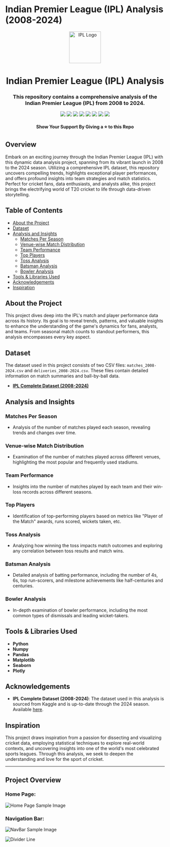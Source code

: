# Indian Premier League (IPL) Analysis (2008-2024)

<div align="center">
	<a href="https://github.com/avinashyadav16/ipl-analytics"><img src="https://upload.wikimedia.org/wikipedia/en/thumb/1/19/TATA_IPL_2024_Logo.png/175px-TATA_IPL_2024_Logo.png" alt="IPL Logo" width="100px"/></a>
	<h1>Indian Premier League (IPL) Analysis</h1>
	<h3>This repository contains a comprehensive analysis of the Indian Premier League (IPL) from 2008 to 2024.</h3>
  <p>
  <a name="Pyhton_Badge"><img src="https://img.shields.io/badge/Python-lightgray?style=for-the-badge&logo=python&logoColor=%233776AB"></a>
  <a name="NumPy_Badge"><img src="https://img.shields.io/badge/NumPy-lightgray?style=for-the-badge&logo=numpy&logoColor=%23013243"></a>
  <a name="Pandas_Badge"><img src="https://img.shields.io/badge/Pandas-lightgray?style=for-the-badge&logo=pandas&logoColor=%23150458"></a>
  <a name="Matplotlib_Badge"><img src="https://img.shields.io/badge/Matplotlib-lightgray?style=for-the-badge&logo=matplotlib&logoColor=%23150458"></a>
  <a name="Seaborn_Badge"><img src="https://img.shields.io/badge/Seaborn-lightgray?style=for-the-badge&logo=seaborn&logoColor=%23150458"></a>
  <a name="Plotly_Badge"><img src="https://img.shields.io/badge/Plotly-lightgray?style=for-the-badge&logo=plotly&logoColor=%233F4F75"></a>
  <a name="Streamlit_Badge"><img src="https://img.shields.io/badge/Streamlit-lightgray?style=for-the-badge&logo=streamlit&logoColor=%23FF4B4B"></a>
  <a name="Jupyter_Badge"><img src="https://img.shields.io/badge/Jupyter-lightgray?style=for-the-badge&logo=jupyter&logoColor=%23F37626"></a>
  </p>
	<p>
	</p>
	<h4>Show Your Support By Giving a ⭐ to this Repo</h4>
</div>

## Overview

Embark on an exciting journey through the Indian Premier League (IPL) with this dynamic data analysis project, spanning from its vibrant launch in 2008 to the 2024 season. Utilizing a comprehensive IPL dataset, this repository uncovers compelling trends, highlights exceptional player performances, and offers profound insights into team strategies and match statistics. Perfect for cricket fans, data enthusiasts, and analysts alike, this project brings the electrifying world of T20 cricket to life through data-driven storytelling.

## Table of Contents

- [About the Project](#about-the-project)
- [Dataset](#dataset)
- [Analysis and Insights](#analysis-and-insights)
  - [Matches Per Season](#matches-per-season)
  - [Venue-wise Match Distribution](#venue-wise-match-distribution)
  - [Team Performance](#team-performance)
  - [Top Players](#top-players)
  - [Toss Analysis](#toss-analysis)
  - [Batsman Analysis](#batsman-analysis)
  - [Bowler Analysis](#bowler-analysis)
- [Tools & Libraries Used](#tools--libraries-used)
- [Acknowledgements](#acknowledgements)
- [Inspiration](#inspiration)

## About the Project

This project dives deep into the IPL's match and player performance data across its history. Its goal is to reveal trends, patterns, and valuable insights to enhance the understanding of the game's dynamics for fans, analysts, and teams. From seasonal match counts to standout performers, this analysis encompasses every key aspect.

## Dataset

The dataset used in this project consists of two CSV files: `matches_2008-2024.csv` and `deliveries_2008-2024.csv`. These files contain detailed information on match summaries and ball-by-ball data.

- **[IPL Complete Dataset (2008-2024)](https://www.kaggle.com/datasets/patrickb1912/ipl-complete-dataset-20082020)**

## Analysis and Insights

### Matches Per Season

- Analysis of the number of matches played each season, revealing trends and changes over time.

### Venue-wise Match Distribution

- Examination of the number of matches played across different venues, highlighting the most popular and frequently used stadiums.

### Team Performance

- Insights into the number of matches played by each team and their win-loss records across different seasons.

### Top Players

- Identification of top-performing players based on metrics like "Player of the Match" awards, runs scored, wickets taken, etc.

### Toss Analysis

- Analyzing how winning the toss impacts match outcomes and exploring any correlation between toss results and match wins.

### Batsman Analysis

- Detailed analysis of batting performance, including the number of 4s, 6s, top run-scorers, and milestone achievements like half-centuries and centuries.

### Bowler Analysis

- In-depth examination of bowler performance, including the most common types of dismissals and leading wicket-takers.

## Tools & Libraries Used

- **Python**
- **Numpy**
- **Pandas**
- **Matplotlib**
- **Seaborn**
- **Plotly**

## Acknowledgements

- **IPL Complete Dataset (2008-2024)**: The dataset used in this analysis is sourced from Kaggle and is up-to-date through the 2024 season. Available [here](https://www.kaggle.com/datasets/patrickb1912/ipl-complete-dataset-20082020).

## Inspiration

This project draws inspiration from a passion for dissecting and visualizing cricket data, employing statistical techniques to explore real-world contexts, and uncovering insights into one of the world's most celebrated sports leagues. Through this analysis, we seek to deepen the understanding and love for the sport of cricket.

---

## Project Overview

### Home Page:

![Home Page Sample Image](/Images/IPL_ANALYSIS_OVERVIEW.png)

### Navigation Bar:

![NavBar Sample Image](/Images/NavBar.png)

<!-- <img title="repo views" src="https://repoviews.netlify.app/.netlify/functions/repoViews?file=app.py"> -->

![Divider Line](/Images/divider.png)
